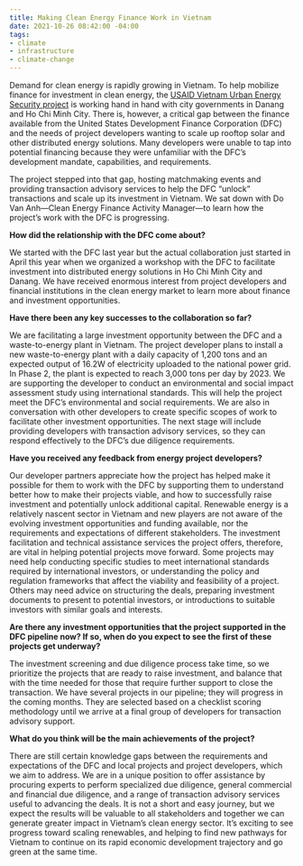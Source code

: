 ```yaml
---
title: Making Clean Energy Finance Work in Vietnam
date: 2021-10-26 08:42:00 -04:00
tags:
- climate
- infrastructure
- climate-change
---
```


Demand for clean energy is rapidly growing in Vietnam. To help mobilize finance for investment in clean energy, the [USAID Vietnam Urban Energy Security project](https://www.dai.com/our-work/projects/vietnam-urban-energy-security) is working hand in hand with city governments in Danang and Ho Chi Minh City. There is, however, a critical gap between the finance available from the United States Development Finance Corporation (DFC) and the needs of project developers wanting to scale up rooftop solar and other distributed energy solutions. Many developers were unable to tap into potential financing because they were unfamiliar with the DFC’s development mandate, capabilities, and requirements.
 
The project stepped into that gap, hosting matchmaking events and providing transaction advisory services to help the DFC “unlock” transactions and scale up its investment in Vietnam. We sat down with Do Van Anh—Clean Energy Finance Activity Manager—to learn how the project’s work with the DFC is progressing.




**How did the relationship with the DFC come about?** 

We started with the DFC last year but the actual collaboration just started in April this year when we organized a workshop with the DFC to facilitate investment into distributed energy solutions in Ho Chi Minh City and Danang. We have received enormous interest from project developers and financial institutions in the clean energy market to learn more about finance and investment opportunities.  

**Have there been any key successes to the collaboration so far?**

We are facilitating a large investment opportunity between the DFC and a waste-to-energy plant in Vietnam. The project developer plans to install a new waste-to-energy plant with a daily capacity of 1,200 tons and an expected output of 16.2W of electricity uploaded to the national power grid. In Phase 2, the plant is expected to reach 3,000 tons per day by 2023.  We are supporting the developer to conduct an environmental and social impact assessment study using international standards. This will help the project meet the DFC’s environmental and social requirements. We are also in conversation with other developers to create specific scopes of work to facilitate other investment opportunities. The next stage will include providing developers with transaction advisory services, so they can respond effectively to the DFC’s due diligence requirements.

**Have you received any feedback from energy project developers?** 

Our developer partners appreciate how the project has helped make it possible for them to work with the DFC by supporting them to understand better how to make their projects viable, and how to successfully raise investment and potentially unlock additional capital. Renewable energy is a relatively nascent sector in Vietnam and new players are not aware of the evolving investment opportunities and funding available, nor the requirements and expectations of different stakeholders. The investment facilitation and technical assistance services the project offers, therefore, are vital in helping potential projects move forward. Some projects may need help conducting specific studies to meet international standards required by international investors, or understanding the policy and regulation frameworks that affect the viability and feasibility of a project. Others may need advice on structuring the deals, preparing investment documents to present to potential investors, or introductions to suitable investors with similar goals and interests. 

**Are there any investment opportunities that the project supported in the DFC pipeline now? If so, when do you expect to see the first of these projects get underway?** 

The investment screening and due diligence process take time, so we prioritize the projects that are ready to raise investment, and balance that with the time needed for those that require further support to close the transaction. We have several projects in our pipeline; they will progress in the coming months. They are selected based on a checklist scoring methodology until we arrive at a final group of developers for transaction advisory support. 

**What do you think will be the main achievements of the project?** 

There are still certain knowledge gaps between the requirements and expectations of the DFC and local projects and project developers, which we aim to address. We are in a unique position to offer assistance by procuring experts to perform specialized due diligence, general commercial and financial due diligence, and a range of transaction advisory services useful to advancing the deals. It is not a short and easy journey, but we expect the results will be valuable to all stakeholders and together we can generate greater impact in Vietnam’s clean energy sector. 
It’s exciting to see progress toward scaling renewables, and helping to find new pathways for Vietnam to continue on its rapid economic development trajectory and go green at the same time. 
